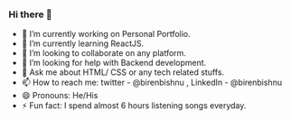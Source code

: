 ### Hi there 👋

- 🔭 I’m currently working on Personal Portfolio.
- 🌱 I’m currently learning ReactJS.
- 👯 I’m looking to collaborate on any platform.
- 🤔 I’m looking for help with Backend development.
- 💬 Ask me about HTML/ CSS or any tech related stuffs.
- 📫 How to reach me: twitter - @birenbishnu , LinkedIn - @birenbishnu
- 😄 Pronouns: He/His
- ⚡ Fun fact: I spend almost 6 hours listening songs everyday.
